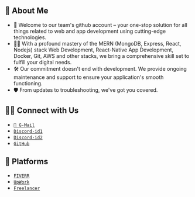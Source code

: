 ## 📝 About Me
- 👋 Welcome to our team's github account – your one-stop solution for all things related to web and app development using cutting-edge technologies. 
- 👨‍💻 With a profound mastery of the MERN (MongoDB, Express, React, Nodejs) stack Web Development, React-Native App Development, Docker, Git, AWS and other stacks, we bring a comprehensive skill set to fulfill your 
  digital needs. 
- 🛠️ Our commitment doesn't end with development. We provide ongoing maintenance and support to ensure your application's smooth functioning. 
- 🛡️ From updates to troubleshooting, we've got you covered.


##  🤝🏻 Connect with Us  
* [`📧 G-Mail`](brokebros404@gmail.com)   
* [`Discord-id1`]( discordapp.com/users/appu#3417)    
* [`Discord-id2`]( discordapp.com/users/bharat#9614)    
* [`GitHub`]( https://github.com/brokebros404)
<!---* [`LinkedIn`]( www.linkedin.com/in/teerthrajverma)   ---> 

## 💼 Platforms 
* [`FIVERR`](https://www.fiverr.com/brokebros404)
* [`UpWork`]( https://www.upwork.com/freelancers/~016df5d24fddaad771)
* [`Freelancer`](https://www.freelancer.com/u/BrokeBros404?sb=t)  


<!---
brokebros404/brokebros404 is a ✨ special ✨ repository because its `README.md` (this file) appears on your GitHub profile.
You can click the Preview link to take a look at your changes.
--->

